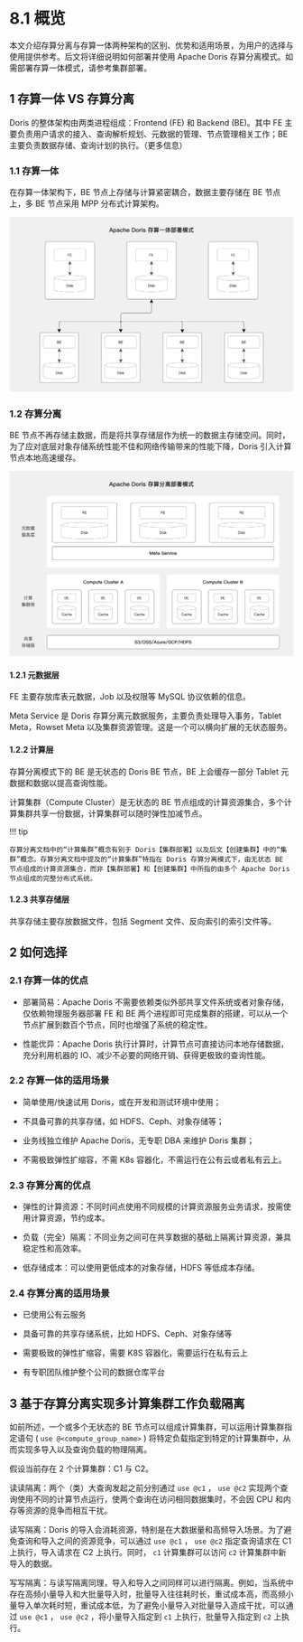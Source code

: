 # 8.1 概览

本文介绍存算分离与存算一体两种架构的区别、优势和适用场景，为用户的选择与使用提供参考。后文将详细说明如何部署并使用 Apache Doris 存算分离模式。如需部署存算一体模式，请参考集群部署。

## 1 存算一体 VS 存算分离

Doris 的整体架构由两类进程组成：Frontend (FE) 和 Backend (BE)。其中 FE 主要负责用户请求的接入、查询解析规划、元数据的管理、节点管理相关工作；BE 主要负责数据存储、查询计划的执行。（更多信息）

### 1.1 存算一体

在存算一体架构下，BE 节点上存储与计算紧密耦合，数据主要存储在 BE 节点上，多 BE 节点采用 MPP 分布式计算架构。

![](../../../../assets/images/Doris/compute-storage-coupled-zh-3b5082a0831a5984cfcbdfc56d4b8993.png)

### 1.2 存算分离

BE 节点不再存储主数据，而是将共享存储层作为统一的数据主存储空间。同时，为了应对底层对象存储系统性能不佳和网络传输带来的性能下降，Doris 引入计算节点本地高速缓存。

![](../../../../assets/images/Doris/compute-storage-decoupled-zh-2c5818eb343cc7191c47318084214e54.png)

#### 1.2.1 元数据层

FE 主要存放库表元数据，Job 以及权限等 MySQL 协议依赖的信息。

Meta Service 是 Doris 存算分离元数据服务，主要负责处理导入事务，Tablet Meta，Rowset Meta 以及集群资源管理。这是一个可以横向扩展的无状态服务。

#### 1.2.2 计算层

存算分离模式下的 BE 是无状态的 Doris BE 节点，BE 上会缓存一部分 Tablet 元数据和数据以提高查询性能。

计算集群（Compute Cluster）是无状态的 BE 节点组成的计算资源集合，多个计算集群共享一份数据，计算集群可以随时弹性加减节点。

!!! tip

    存算分离文档中的“计算集群”概念有别于 Doris【集群部署】以及后文【创建集群】中的“集群”概念。存算分离文档中提及的“计算集群”特指在 Doris 存算分离模式下，由无状态 BE 节点组成的计算资源集合，而非【集群部署】和【创建集群】中所指的由多个 Apache Doris 节点组成的完整分布式系统。

#### 1.2.3 共享存储层

共享存储主要存放数据文件，包括 Segment 文件、反向索引的索引文件等。

## 2 如何选择

### 2.1 存算一体的优点

* 部署简易：Apache Doris 不需要依赖类似外部共享文件系统或者对象存储，仅依赖物理服务器部署 FE 和 BE 两个进程即可完成集群的搭建，可以从一个节点扩展到数百个节点，同时也增强了系统的稳定性。

* 性能优异：Apache Doris 执行计算时，计算节点可直接访问本地存储数据，充分利用机器的 IO、减少不必要的网络开销、获得更极致的查询性能。

### 2.2 存算一体的适用场景

* 简单使用/快速试用 Doris，或在开发和测试环境中使用；

* 不具备可靠的共享存储，如 HDFS、Ceph、对象存储等；

* 业务线独立维护 Apache Doris，无专职 DBA 来维护 Doris 集群；

* 不需极致弹性扩缩容，不需 K8s 容器化，不需运行在公有云或者私有云上。

### 2.3 存算分离的优点

* 弹性的计算资源：不同时间点使用不同规模的计算资源服务业务请求，按需使用计算资源，节约成本。

* 负载（完全）隔离：不同业务之间可在共享数据的基础上隔离计算资源，兼具稳定性和高效率。

* 低存储成本：可以使用更低成本的对象存储，HDFS 等低成本存储。

### 2.4 存算分离的适用场景

* 已使用公有云服务

* 具备可靠的共享存储系统，比如 HDFS、Ceph、对象存储等

* 需要极致的弹性扩缩容，需要 K8S 容器化，需要运行在私有云上

* 有专职团队维护整个公司的数据仓库平台

## 3 基于存算分离实现多计算集群工作负载隔离

如前所述，一个或多个无状态的 BE 节点可以组成计算集群，可以运用计算集群指定语句 ( `use @<compute_group_name>` ) 将特定负载指定到特定的计算集群中，从而实现多导入以及查询负载的物理隔离。

假设当前存在 2 个计算集群：C1 与 C2。

读读隔离：两个（类）大查询发起之前分别通过 `use @c1` ， `use @c2` 实现两个查询使用不同的计算节点运行，使两个查询在访问相同数据集时，不会因 CPU 和内存等资源的竞争而相互干扰。

读写隔离：Doris 的导入会消耗资源，特别是在大数据量和高频导入场景。为了避免查询和导入之间的资源竞争，可以通过 `use @c1` ， `use @c2` 指定查询请求在 C1 上执行，导入请求在 C2 上执行。同时， `c1` 计算集群可以访问 `c2` 计算集群中新导入的数据。

写写隔离：与读写隔离同理，导入和导入之间同样可以进行隔离。例如，当系统中存在高频小量导入和大批量导入时，批量导入往往耗时长，重试成本高，而高频小量导入单次耗时短，重试成本低，为了避免小量导入对批量导入造成干扰，可以通过 `use @c1` ， `use @c2` ，将小量导入指定到  `c1` 上执行，批量导入指定到 `c2` 上执行。
